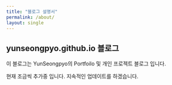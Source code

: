 ```yaml
---
title: "블로그 설명서"
permalink: /about/
layout: single
---
```


## yunseongpyo.github.io 블로그

이 블로그는 YunSeongpyo의 Portfoilo 및 개인 프로젝트 블로그 입니다.

현재 조금씩 추가중 입니다.
지속적인 업데이트를 하겠습니다.